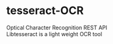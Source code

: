 # tesseract-OCR
Optical Character Recognition REST API<br>
Libtesseract is a light weight OCR tool<br>
